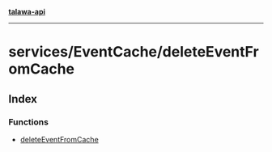 [**talawa-api**](../../../README.md)

***

# services/EventCache/deleteEventFromCache

## Index

### Functions

- [deleteEventFromCache](functions/deleteEventFromCache.md)
